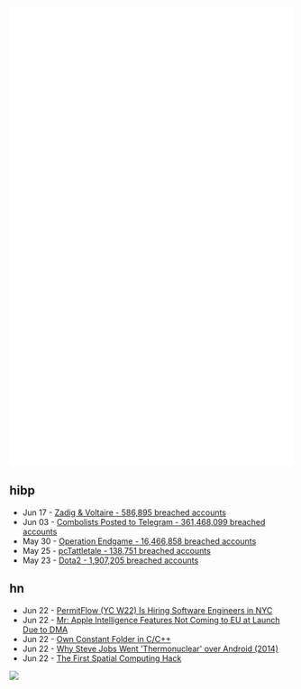 ![Metrics](https://raw.githubusercontent.com/phixion/phixion/master/metrics.svg)

## hibp

<!--
for https://github.com/phixion/phixion/blob/main/.github/workflows/feeds.yml
-->
<!--START_SECTION:haveibeenpwnd-->
- Jun 17 - [Zadig & Voltaire - 586,895 breached accounts](https://haveibeenpwned.com/PwnedWebsites#ZadigVoltaire)
- Jun 03 - [Combolists Posted to Telegram - 361,468,099 breached accounts](https://haveibeenpwned.com/PwnedWebsites#TelegramCombolists)
- May 30 - [Operation Endgame - 16,466,858 breached accounts](https://haveibeenpwned.com/PwnedWebsites#OperationEndgame)
- May 25 - [pcTattletale - 138,751 breached accounts](https://haveibeenpwned.com/PwnedWebsites#pcTattletale)
- May 23 - [Dota2 - 1,907,205 breached accounts](https://haveibeenpwned.com/PwnedWebsites#Dota2)
<!--END_SECTION:haveibeenpwnd-->

## hn

<!--
for https://github.com/phixion/phixion/blob/main/.github/workflows/feeds.yml
-->
<!--START_SECTION:hn-->
- Jun 22 - [PermitFlow (YC W22) Is Hiring Software Engineers in NYC](https://jobs.ashbyhq.com/permitflow?departmentId=d33195eb-8978-4439-abc6-5a8a072de808)
- Jun 22 - [Mr: Apple Intelligence Features Not Coming to EU at Launch Due to DMA](https://www.macrumors.com/2024/06/21/apple-intelligence-europe-delay/)
- Jun 22 - [Own Constant Folder in C/C++](https://www.neilhenning.dev/posts/yourownconstantfolder/)
- Jun 22 - [Why Steve Jobs Went 'Thermonuclear' over Android (2014)](https://www.pcmag.com/opinions/why-steve-jobs-went-thermonuclear-over-android)
- Jun 22 - [The First Spatial Computing Hack](https://www.ryanpickren.com/vision-pro-hack)
<!--END_SECTION:hn-->

<!--
for https://yhype.me
-->
![](https://hit.yhype.me/github/profile?user_id=13013670)
